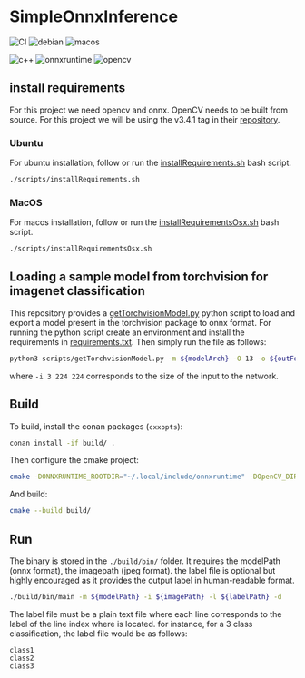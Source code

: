 # SimpleOnnxInference

![CI](https://github.com/vbadenas/SimpleOnnxInference/actions/workflows/cmake.yml/badge.svg?style=flat)
![debian](	https://img.shields.io/badge/Debian-A81D33?style=flat&logo=debian&logoColor=white)
![macos](https://img.shields.io/badge/mac%20os-000000?style=flat&logo=apple&logoColor=white)

![c++](https://img.shields.io/static/v1?label=C%2B%2B&message=20&color=lightblue&style=flat&logo=c%2B%2B&logoColor=blue&labelColor=white)
![onnxruntime](https://img.shields.io/static/v1?label=onnxruntime&message=1.10&color=lightblue&style=flat&logo=onnx&logoColor=blue&labelColor=white)
![opencv](https://img.shields.io/static/v1?label=opencv&message=3.4.1&color=lightblue&style=flat&logo=opencv&logoColor=blue&labelColor=white)

## install requirements

For this project we need opencv and onnx. OpenCV needs to be built from source. For this project we will be using the v3.4.1 tag in their [repository](https://github.com/opencv/opencv/tree/3.4.16).

### Ubuntu

For ubuntu installation, follow or run the [installRequirements.sh](scripts/installRequirements.sh) bash script.

```bash
./scripts/installRequirements.sh
```

### MacOS

For macos installation, follow or run the [installRequirementsOsx.sh](scripts/installRequirementsOsx.sh) bash script.

```bash
./scripts/installRequirementsOsx.sh
```

## Loading a sample model from torchvision for imagenet classification

This repository provides a [getTorchvisionModel.py](scripts/getTorchvisionModel.py) python script to load and export a model present in the torchvision package to onnx format. For running the python script create an environment and install the requirements in [requirements.txt](requirements.txt). Then simply run the file as follows:

```bash
python3 scripts/getTorchvisionModel.py -m ${modelArch} -O 13 -o ${outFolder} -i 3 224 224
```

where `-i 3 224 224` corresponds to the size of the input to the network.

## Build

To build, install the conan packages (`cxxopts`):

```bash
conan install -if build/ .
```

Then configure the cmake project:

```bash
cmake -DONNXRUNTIME_ROOTDIR="~/.local/include/onnxruntime" -DOpenCV_DIR="/usr/local/share/OpenCV" -S . -B build/
```

And build:

```bash
cmake --build build/
```

## Run

The binary is stored in the `./build/bin/` folder. It requires the modelPath (onnx format), the imagepath (jpeg format). the label file is optional but highly encouraged as it provides the output label in human-readable format. 

```bash
./build/bin/main -m ${modelPath} -i ${imagePath} -l ${labelPath} -d
```

The label file must be a plain text file where each line corresponds to the label of the line index where is located. for instance, for a 3 class classification, the label file would be as follows:

```text
class1
class2
class3
```
